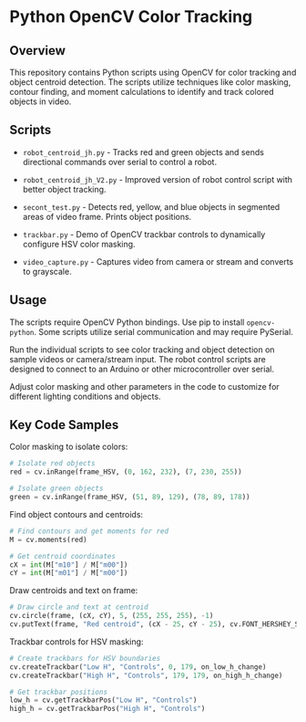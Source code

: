 
# Python OpenCV Color Tracking

## Overview

This repository contains Python scripts using OpenCV for color tracking and object centroid detection. The scripts utilize techniques like color masking, contour finding, and moment calculations to identify and track colored objects in video.

## Scripts

- `robot_centroid_jh.py` - Tracks red and green objects and sends directional commands over serial to control a robot.

- `robot_centroid_jh_V2.py` - Improved version of robot control script with better object tracking.

- `secont_test.py` - Detects red, yellow, and blue objects in segmented areas of video frame. Prints object positions. 

- `trackbar.py` - Demo of OpenCV trackbar controls to dynamically configure HSV color masking.

- `video_capture.py` - Captures video from camera or stream and converts to grayscale.

## Usage

The scripts require OpenCV Python bindings. Use pip to install `opencv-python`. Some scripts utilize serial communication and may require PySerial.

Run the individual scripts to see color tracking and object detection on sample videos or camera/stream input. The robot control scripts are designed to connect to an Arduino or other microcontroller over serial.

Adjust color masking and other parameters in the code to customize for different lighting conditions and objects.

## Key Code Samples

Color masking to isolate colors:

```python
# Isolate red objects
red = cv.inRange(frame_HSV, (0, 162, 232), (7, 230, 255)) 

# Isolate green objects
green = cv.inRange(frame_HSV, (51, 89, 129), (78, 89, 178))
```

Find object contours and centroids:

```python 
# Find contours and get moments for red
M = cv.moments(red)

# Get centroid coordinates
cX = int(M["m10"] / M["m00"])
cY = int(M["m01"] / M["m00"])
```

Draw centroids and text on frame:

```python
# Draw circle and text at centroid
cv.circle(frame, (cX, cY), 5, (255, 255, 255), -1) 
cv.putText(frame, "Red centroid", (cX - 25, cY - 25), cv.FONT_HERSHEY_SIMPLEX, 0.5, (255, 0, 255), 2)
```

Trackbar controls for HSV masking:

```python
# Create trackbars for HSV boundaries
cv.createTrackbar("Low H", "Controls", 0, 179, on_low_h_change)  
cv.createTrackbar("High H", "Controls", 179, 179, on_high_h_change)

# Get trackbar positions    
low_h = cv.getTrackbarPos("Low H", "Controls")
high_h = cv.getTrackbarPos("High H", "Controls")
```
